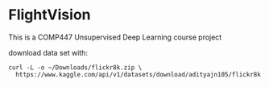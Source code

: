 # FlightVision
This is a COMP447 Unsupervised Deep Learning course project


download data set with:
```#!/bin/bash
curl -L -o ~/Downloads/flickr8k.zip \
  https://www.kaggle.com/api/v1/datasets/download/adityajn105/flickr8k
```